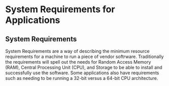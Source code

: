 # System Requirements for Applications

## System Requirements

System Requirements are a way of describing the minimum resource requirements for a machine to run a piece of vendor softrware. Traditionally the requirements will spell out the needs for Random Access Memory (RAM), Central Processing Unit (CPU), and Storage to be able to install and successfully use the software. Some applications also have requirements such as needing to be running a 32-bit versus a 64-bit CPU architecture.

